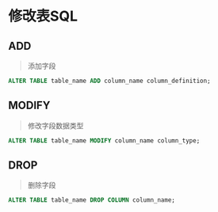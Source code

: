 
# 修改表SQL

## ADD

>添加字段

```sql
ALTER TABLE table_name ADD column_name column_definition;
```

## MODIFY

>修改字段数据类型

```sql
ALTER TABLE table_name MODIFY column_name column_type;
```

## DROP

>删除字段

```sql
ALTER TABLE table_name DROP COLUMN column_name;
```
